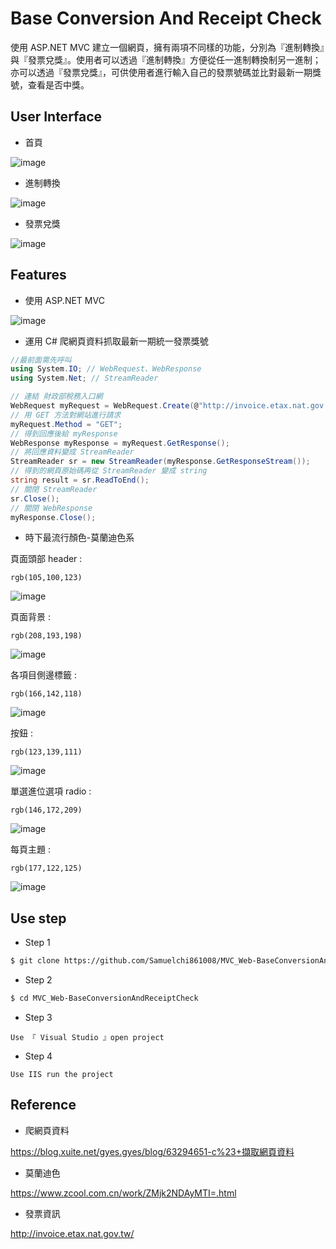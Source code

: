 # Base Conversion And Receipt Check 

使用 ASP.NET MVC 建立一個網頁，擁有兩項不同樣的功能，分別為『進制轉換』與『發票兌獎』。使用者可以透過『進制轉換』方便從任一進制轉換制另一進制；亦可以透過『發票兌獎』，可供使用者進行輸入自己的發票號碼並比對最新一期獎號，查看是否中獎。 

## User Interface 

* 首頁 

![image](https://github.com/Samuelchi861008/MVC_Web-BaseConversionAndReceiptCheck/blob/master/home.png) 

* 進制轉換 

![image](https://github.com/Samuelchi861008/MVC_Web-BaseConversionAndReceiptCheck/blob/master/conver.png) 

* 發票兌獎 

![image](https://github.com/Samuelchi861008/MVC_Web-BaseConversionAndReceiptCheck/blob/master/receipt.png) 

## Features 

* 使用 ASP.NET MVC 

![image](https://github.com/Samuelchi861008/MVC_Web-BaseConversionAndReceiptCheck/blob/master/MVC.png) 

* 運用 C# 爬網頁資料抓取最新一期統一發票獎號 

```C#
//最前面需先呼叫
using System.IO; // WebRequest、WebResponse
using System.Net; // StreamReader
```
```C#
// 連結 財政部稅務入口網
WebRequest myRequest = WebRequest.Create(@"http://invoice.etax.nat.gov.tw/");
// 用 GET 方法對網站進行請求
myRequest.Method = "GET";
// 得到回應後給 myResponse
WebResponse myResponse = myRequest.GetResponse();
// 將回應資料變成 StreamReader
StreamReader sr = new StreamReader(myResponse.GetResponseStream());
// 得到的網頁原始碼再從 StreamReader 變成 string
string result = sr.ReadToEnd();
// 關閉 StreamReader
sr.Close();
// 關閉 WebResponse
myResponse.Close();
``` 

* 時下最流行顏色-莫蘭迪色系

頁面頭部 header : 

```
rgb(105,100,123)
```   
![image](https://github.com/Samuelchi861008/MVC_Web-BaseConversionAndReceiptCheck/blob/master/header.png) 


頁面背景 : 

```
rgb(208,193,198)
```   
![image](https://github.com/Samuelchi861008/MVC_Web-BaseConversionAndReceiptCheck/blob/master/body.png) 


各項目側邊標籤 : 

```
rgb(166,142,118)
```   
![image](https://github.com/Samuelchi861008/MVC_Web-BaseConversionAndReceiptCheck/blob/master/side.png) 


按鈕 : 

```
rgb(123,139,111)
```   
![image](https://github.com/Samuelchi861008/MVC_Web-BaseConversionAndReceiptCheck/blob/master/btn.png) 


單選進位選項 radio : 

```
rgb(146,172,209)
```   
![image](https://github.com/Samuelchi861008/MVC_Web-BaseConversionAndReceiptCheck/blob/master/label.png) 


每頁主題 : 

```
rgb(177,122,125)
```   
![image](https://github.com/Samuelchi861008/MVC_Web-BaseConversionAndReceiptCheck/blob/master/title.png)


## Use step 

* Step 1 
```bash
$ git clone https://github.com/Samuelchi861008/MVC_Web-BaseConversionAndReceiptCheck.git
``` 

* Step 2 
```bash
$ cd MVC_Web-BaseConversionAndReceiptCheck
``` 

* Step 3 
```
Use 『 Visual Studio 』open project
```

* Step 4 
```
Use IIS run the project
```


## Reference 

* 爬網頁資料 

https://blog.xuite.net/gyes.gyes/blog/63294651-c%23+擷取網頁資料 

 
* 莫蘭迪色 

https://www.zcool.com.cn/work/ZMjk2NDAyMTI=.html 


* 發票資訊

http://invoice.etax.nat.gov.tw/ 
